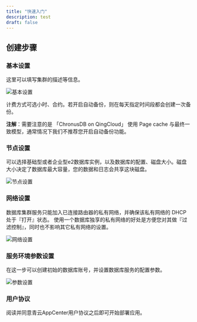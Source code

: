 ```yaml
---
title: "快速入门"
description: test
draft: false
---
```


## 创建步骤

### 基本设置

这里可以填写集群的描述等信息。

![基本设置](../../_images/base_step_1.png)

计费方式可选小时、合约。若开启自动备份，则在每天指定时间段都会创建一次备份。

**注解**：需要注意的是 「ChronusDB on QingCloud」 使用 Page cache 与最终一致模型，通常情况下我们不推荐您开启自动备份功能。

### 节点设置

可以选择基础型或者企业型e2数据库实例，以及数据库的配置、磁盘大小。磁盘大小决定了数据库最大容量，您的数据和日志会共享这块磁盘。

![节点设置](../../_images/base_step_2.png)

### 网络设置

数据库集群服务只能加入已连接路由器的私有网络，并确保该私有网络的 DHCP 处于『打开』状态。 使用一个数据库独享的私有网络的好处是方便您对其做『过滤控制』，同时也不影响其它私有网络的设置。

![网络设置](../../_images/base_step_3.png)

### 服务环境参数设置

在这一步可以创建初始的数据库账号，并设置数据库服务的配置参数。

![参数设置](../../_images/base_step_4.png)

### 用户协议

阅读并同意青云AppCenter用户协议之后即可开始部署应用。
